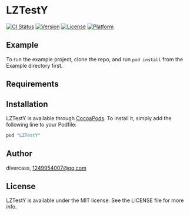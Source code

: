 # LZTestY

[![CI Status](http://img.shields.io/travis/divercass/LZTestY.svg?style=flat)](https://travis-ci.org/divercass/LZTestY)
[![Version](https://img.shields.io/cocoapods/v/LZTestY.svg?style=flat)](http://cocoapods.org/pods/LZTestY)
[![License](https://img.shields.io/cocoapods/l/LZTestY.svg?style=flat)](http://cocoapods.org/pods/LZTestY)
[![Platform](https://img.shields.io/cocoapods/p/LZTestY.svg?style=flat)](http://cocoapods.org/pods/LZTestY)

## Example

To run the example project, clone the repo, and run `pod install` from the Example directory first.

## Requirements

## Installation

LZTestY is available through [CocoaPods](http://cocoapods.org). To install
it, simply add the following line to your Podfile:

```ruby
pod "LZTestY"
```

## Author

divercass, 1249954007@qq.com

## License

LZTestY is available under the MIT license. See the LICENSE file for more info.
